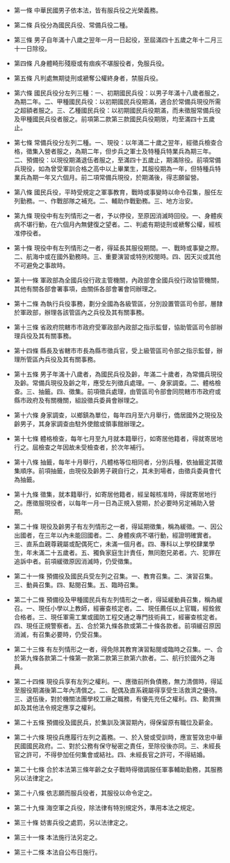 * 第一條 中華民國男子依本法，皆有服兵役之光榮義務。

* 第二條 兵役分為國民兵役、常備兵役二種。

* 第三條 男子自年滿十八歲之翌年一月一日起役，至屆滿四十五歲之年十二月三十一日除役。

* 第四條 凡身體畸形殘廢或有痼疾不堪服役者，免服兵役。

* 第五條 凡判處無期徒刑或褫奪公權終身者，禁服兵役。

* 第六條 國民兵役分左列三種：一、初期國民兵役：以男子年滿十八歲者服之，為期二年。二、甲種國民兵役：以初期國民兵役期滿，適合於常備兵現役所需之超額者服之。三、乙種國民兵役：以初期國民兵役期滿，而未徵服常備兵役及甲種國民兵役者服之。前項第二款第三款國民兵役期限，均至滿四十五歲止。

* 第七條 常備兵役分左列二種。一、現役：以年滿二十歲之翌年，經徵兵檢查合格，徵集入營者服之，為期二年，但步兵之軍士及特種兵特業兵為期三年。二、預備役：以現役期滿退伍者服之，至滿四十五歲止，期滿除役。前項常備兵現役，如為曾受軍訓合格之高中以上畢業生，其服役期為一年，但特種兵特業兵為期一年又六個月。前二項常備兵現役，於期滿後，得志願留營。

* 第八條 國民兵役，平時受規定之軍事教育，戰時或事變時以命令召集，服任左列勤務。一、作戰部隊之補充。二、輔助作戰勤務。三、地方治安。

* 第九條 現役中有左列情形之一者，予以停役，至原因消滅時回役。一、身體疾病不堪行動，在六個月內無健復之望者。二、判處有期徒刑或褫奪公權，經核准停役者。

* 第十條 現役中有左列情形之一者，得延長其服役期間。一、戰時或事變之際。二、航海中或在國外勤務時。三、重要演習或特別校閱時。四、因天災或其他不可避免之事故時。

* 第十一條 軍政部為全國兵役行政主管機關，內政部會全國兵役行政協管機關，其他有關各部會署事項，由關係各部會署會同辦理之。

* 第十二條 為執行兵役事務，劃分全國為各級管區，分別設置管區司令部，層隸於軍政部，辦理各該管區內之兵役及其有關事務。

* 第十三條 省政府院轄市市政府受軍政部內政部之指示監督，協助管區司令部辦理兵役及其有關事務。

* 第十四條 縣長及省轄市市長為縣市徵兵官，受上級管區司令部之指示監督，辦理所管區內兵役及其有關事務。

* 第十五條 男子年滿十八歲者，為國民兵役及齡，年滿二十歲者，為常備兵現役及齡。常備兵現役及齡之年，應受左列徵兵處理。一、身家調查。二、體格檢查。三、抽籤。四、徵集。前項徵兵處理，由管區司令部會同院轄市市政府或縣市政府及有關機關，組設徵兵委員會辦理之。

* 第十六條 身家調查，以鄉鎮為單位，每年四月至六月舉行，僑居國外之現役及齡男子，其身家調查由駐外使館或領事館辦理之。

* 第十七條 體格檢查，每年七月至九月就本籍舉行，如寄居他籍者，得就寄居地行之。屆檢查之年因故未受檢查者，於次年補行。

* 第十八條 抽籤，每年十月舉行，凡體格等位相同者，分別兵種，依抽籤定其徵集順序。前項抽籤，由現役及齡男子親自行之，其未到場者，由徵兵委員會代為抽籤。

* 第十九條 徵集，就本籍舉行，如寄居他籍者，經呈報核准時，得就寄居地行之。應徵服現役者，以每年一月一日為正規入營期，於必要時另定補助入營期。

* 第二十條 現役及齡男子有左列情形之一者，得延期徵集，稱為緩徵。一、因公出國者，在三年以內未能回國者。二、身體疾病不堪行動，經證明確實者。三、直系血親尊親屬或配偶死亡，未滿一個月者。四、專科以上學校肆業學生，年未滿二十五歲者。五、獨負家庭生計責任，無同胞兄弟者。六、犯罪在追訴中者。前項緩徵原因消滅時，仍受徵集。

* 第二十一條 預備役及國民兵受左列之召集。一、教育召集。二、演習召集。三、動員召集。四、點閱召集。五、臨時召集。

* 第二十二條 預備役及甲種國民兵有左列情形之一者，得延緩動員召集，稱為緩召。一、現任小學以上教師，經審查核定者。二、現任薦任以上官職，經銓敘合格者。三、現任軍需工業或國防工程交通之專門技術員工，經審查核定者。四、現任正規警察者。五、合於第九條各款或第二十條各款者。前項緩召原因消滅，有召集必要時，仍受召集。

* 第二十三條 有左列情形之一者，得免除其教育演習點閱或臨時之召集。一、合於第九條各款第二十條第一款第二款第三款第六款者。二、航行於國外之海員。

* 第二十四條 現役兵享有左列之權利。一、應徵前所負債務，無力清償時，得延至服役期滿後第二年內清償之。二、配偶及直系親屬得享受生活救濟之優待。三、退伍後，對於機關法團學校工廠之職務，有優先充任之權利。四、勳賞撫卹及其他法令規定應享之權利。

* 第二十五條 預備役及國民兵，於集訓及演習期內，得保留原有職位及薪金。

* 第二十六條 現役兵應履行左列之義務。一、於入營或受訓時，應宣誓效忠中華民國國民政府。二、對於公務有保守秘密之責任，至除役後亦同。三、未經長官之許可，不得參加任何集會或結社。四、未經長官之許可，不得結婚。

* 第二十七條 合於本法第三條年齡之女子戰時得徵調服任軍事輔助勤務，其服務另以法律定之。

* 第二十八條 依志願而服兵役者，其服役以命令定之。

* 第二十九條 海空軍之兵役，除法律有特別規定外，準用本法之規定。

* 第三十條 妨害兵役之處罰，另以法律定之。

* 第三十一條 本法施行法另定之。

* 第三十二條 本法自公布日施行。

